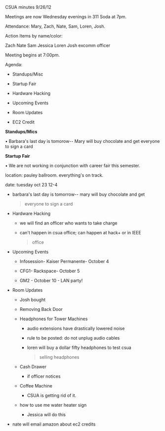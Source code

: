 CSUA minutes 9/26/12

Meetings are now Wednesday evenings in 311 Soda at 7pm.

Attendance: Mary, Zach, Nate, Sam, Loren, Josh.

Action Items by name/color:

Zach Nate Sam Jessica Loren Josh excomm officer

Meeting begins at 7:00pm.

Agenda:

-   Standups/Misc

-   Startup Fair

-   Hardware Hacking

-   Upcoming Events

-   Room Updates

-   EC2 Credit

**Standups/Mics**

• Barbara's last day is tomorow\-- Mary will buy chocolate and get
everyone to sign a card

**Startup Fair**

• We are not working in conjunction with career fair this semester.

location: pauley ballroom. everything's on track.

date: tuesday oct 23 12-4

-   barbara's last day is tomorrow\-- mary will buy chocolate and get
    > everyone to sign a card

<!-- -->

-   Hardware Hacking

    -   we will find an officer who wants to take charge

    -   can't happen in csua office; can happen at hack+ or in IEEE
        > office

-   Upcoming Events

    -   Infosession- Kaiser Permanente- October 4

    -   CFG1- Rackspace- October 5

    -   GM2 - October 10 - LAN party!

-   Room Updates

    -   Josh bought

    -   Removing Back Door

    -   Headphones for Tower Machines

        -   audio extensions have drastically lowered noise

        -   rule to be posted: do not unplug audio cables

        -   loren will buy a dollar fifty headphones to test csua
            > selling headphones

    -   Cash Drawer

        -   if officer notices

    -   Coffee Machine

        -   CSUA is getting rid of it.

    -   how to use me water heater sign

        -   Jessica will do this

-   nate will email amazon about ec2 credits
